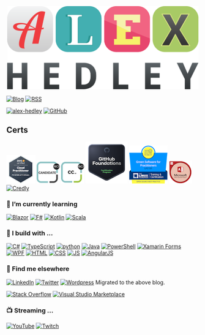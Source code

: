 <p align="center">
  <a href="https://alexhedley.github.io/" target="_blank">
    <img src="https://raw.githubusercontent.com/AlexHedley/AlexHedley/main/images/logo.png" 
        alt="AlexHedley Logo" 
        width="500px" />
  </a>
</p>

[![Blog](https://img.shields.io/badge/Blog-FFA500?style=for-the-badge)](https://alexhedley.github.io/blog/) [![RSS](https://img.shields.io/badge/RSS-FFA500?style=for-the-badge&logo=rss&logoColor=white)](https://alexhedley.github.io/blog/feed)

[![alex-hedley](https://avatars3.githubusercontent.com/u/79629950?s=50&v=4)](https://github.com/alex-hedley/) [![GitHub](https://img.shields.io/badge/GitHub-Alex%E2%80%93Hedley-100000?style=for-the-badge&logo=github&logoColor=white)](https://github.com/alex-hedley/)

## Certs

[![AWS Certified Cloud Practitioner](https://raw.githubusercontent.com/alex-hedley/alex-hedley/main/images/badges/aws/AWS-Certified-Cloud-Practitioner_badge.png "AWS Certified Cloud Practitioner")](https://aws.amazon.com/certification/certified-cloud-practitioner/) [![ISC2 Candidate](https://raw.githubusercontent.com/alex-hedley/alex-hedley/main/images/badges/isc2/isc-candidate.png "ISC2 Candidate")](https://www.isc2.org/Membership) [![ISC2 CC](https://raw.githubusercontent.com/alex-hedley/alex-hedley/main/images/badges/isc2/isc2-certified-in-cybersecurity-cc.png "ISC2 CC")](https://www.isc2.org/Certifications/CC) [![GitHub Foundations](https://raw.githubusercontent.com/alex-hedley/alex-hedley/main/images/badges/github/gh-foundations.png "GitHub Foundations")](https://resources.github.com/learn/certifications/) [![LFC131: Green Software for Practitioners](https://raw.githubusercontent.com/AlexHedley/AlexHedley/main/images/lfc131.png "LFC131: Green Software for Practitioners")](https://trainingportal.linuxfoundation.org/courses/green-software-for-practitioners-lfc131) [![Access Expert 2019](https://raw.githubusercontent.com/AlexHedley/AlexHedley/main/images/AccessExpert2019.png "Access Expert 2019")](https://learn.microsoft.com/en-gb/credentials/certifications/mos-access-expert-2019/) [![Credly](https://img.shields.io/badge/Credly-FF6B00.svg?style=for-the-badge&logo=credly&logoColor=white)](https://www.credly.com/users/alexhedley/badges)

### 🌱 I’m currently learning

[![Blazor](https://img.shields.io/badge/blazor-%235C2D91.svg?style=for-the-badge&logo=blazor&logoColor=white)](https://dotnet.microsoft.com/en-us/apps/aspnet/web-apps/blazor) [![F#](https://img.shields.io/badge/F%23-3498DB?style=for-the-badge&logo=fsharp&logoColor=white)](https://fsharp.org) [![Kotlin](https://img.shields.io/badge/Kotlin-7F52FF?style=for-the-badge&logo=kotlin&logoColor=white)](https://kotlinlang.org/) [![Scala](https://img.shields.io/badge/Scala-DC322F?style=for-the-badge&logo=scala&logoColor=white)](https://www.scala-lang.org/)

### 🚧 I build with ...

[![C#](https://img.shields.io/badge/c%23-%23239120.svg?style=for-the-badge&logo=c-sharp&logoColor=white)](https://docs.microsoft.com/dotnet/csharp/) [![TypeScript](https://img.shields.io/badge/TypeScript-007ACC?style=for-the-badge&logo=typescript&logoColor=white)](https://www.typescriptlang.org/) [![python](https://img.shields.io/badge/python-3776AB.svg?style=for-the-badge&logo=python&logoColor=white)](https://github.com/python) [![Java](https://img.shields.io/badge/java-%23ED8B00.svg?style=for-the-badge&logo=OpenJDK&logoColor=white)](https://www.java.com/en/) [![PowerShell](https://img.shields.io/badge/PowerShell-5391FE.svg?style=for-the-badge&logo=powershell&logoColor=white)](https://docs.microsoft.com/powershell/) [![Xamarin Forms](https://img.shields.io/badge/Xamarin_Forms-3498DB.svg?style=for-the-badge&logo=xamarin&logoColor=white)](https://github.com/xamarin/Xamarin.Forms) [![WPF](https://img.shields.io/badge/WPF-0078D6.svg?style=for-the-badge&logo=windows&logoColor=white)](https://github.com/dotnet/wpf) [![HTML](https://img.shields.io/badge/HTML-E34F26?style=for-the-badge&logo=html5&logoColor=white)](https://developer.mozilla.org/en-US/docs/Learn/Getting_started_with_the_web/HTML_basics) [![CSS](https://img.shields.io/badge/CSS-1572B6?style=for-the-badge&logo=css3&logoColor=white)](https://developer.mozilla.org/en-US/docs/Web/CSS) [![JS](https://img.shields.io/badge/JavaScript-323330?style=for-the-badge&logo=javascript&logoColor=F7DF1E)](https://developer.mozilla.org/en-US/docs/Web/JavaScript) [![AngularJS](https://img.shields.io/badge/AngularJS-E23237.svg?style=for-the-badge&logo=angularjs&logoColor=white)](https://github.com/angular/angular.js)

### 📢 Find me elsewhere

[![LinkedIn](https://img.shields.io/badge/LinkedIn-0077B5?style=for-the-badge&logo=linkedin&logoColor=white)](https://www.linkedin.com/in/alexhedley/) [![Twitter](https://img.shields.io/badge/Twitter-1DA1F2?style=for-the-badge&logo=twitter&logoColor=white)](https://twitter.com/alexhedley) [![Wordpress](https://img.shields.io/badge/Wordpress-21759B?style=for-the-badge&logo=wordpress&logoColor=white)](https://alexhedley.wordpress.com/) Migrated to the above blog.

[![Stack Overflow](https://img.shields.io/badge/Stack_Overflow-F58025?style=for-the-badge&logo=stackoverflow&logoColor=white)](https://stackoverflow.com/users/2895831/alex-hedley/) [![Visual Studio Marketplace](https://img.shields.io/badge/Visual_Studio_Marketplace-5C2D91?style=for-the-badge&logo=visualstudio&logoColor=white)](https://marketplace.visualstudio.com/publishers/AlexHedley)

### 📺 Streaming ...

[![YouTube](https://img.shields.io/badge/YouTube-FF0000?style=for-the-badge&logo=youtube&logoColor=white)](https://www.youtube.com/AlexHedley8/) [![Twitch](https://img.shields.io/badge/Twitch-9146FF?style=for-the-badge&logo=twitch&logoColor=white)](https://www.twitch.tv/alexhedley8)
